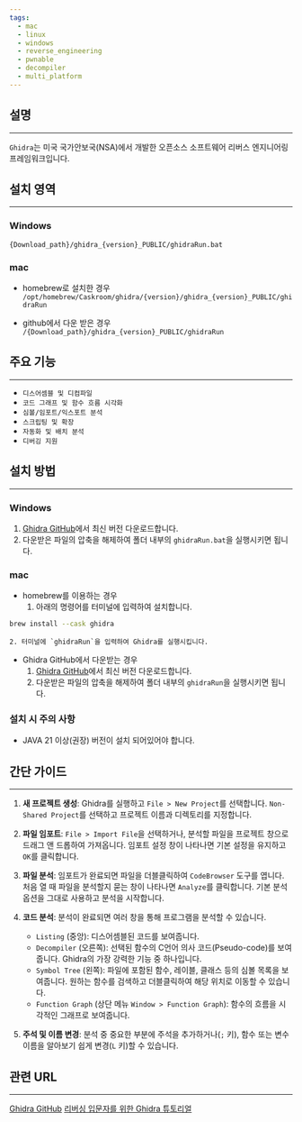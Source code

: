 ```yaml
---
tags:
  - mac
  - linux
  - windows
  - reverse_engineering
  - pwnable
  - decompiler
  - multi_platform
---
```

## 설명
---
`Ghidra`는 미국 국가안보국(NSA)에서 개발한 오픈소스 소프트웨어 리버스 엔지니어링 프레임워크입니다.

## 설치 영역
---
### Windows
`{Download_path}/ghidra_{version}_PUBLIC/ghidraRun.bat`

### mac
- homebrew로 설치한 경우
`/opt/homebrew/Caskroom/ghidra/{version}/ghidra_{version}_PUBLIC/ghidraRun`

- github에서 다운 받은 경우
`/{Download_path}/ghidra_{version}_PUBLIC/ghidraRun`

## 주요 기능
---
- `디스어셈블 및 디컴파일`
- `코드 그래프 및 함수 흐름 시각화`
- `심볼/임포트/익스포트 분석`
- `스크립팅 및 확장`
- `자동화 및 배치 분석`
- `디버깅 지원`

## 설치 방법
---
### Windows
1. [Ghidra GitHub](https://github.com/NationalSecurityAgency/ghidra)에서 최신 버전 다운로드합니다.
2. 다운받은 파일의 압축을 해제하여 폴더 내부의 `ghidraRun.bat`을 실행시키면 됩니다.

### mac
- homebrew를 이용하는 경우
	1. 아래의 명령어를 터미널에 입력하여 설치합니다.
```sh
brew install --cask ghidra
```
	2. 터미널에 `ghidraRun`을 입력하여 Ghidra를 실행시킵니다.

- Ghidra GitHub에서 다운받는 경우
	1. [Ghidra GitHub](https://github.com/NationalSecurityAgency/ghidra)에서 최신 버전 다운로드합니다.
	2. 다운받은 파일의 압축을 해제하여 폴더 내부의 `ghidraRun`을 실행시키면 됩니다.

### 설치 시 주의 사항
- JAVA 21 이상(권장) 버전이 설치 되어있어야 합니다. 

## 간단 가이드
---
1.  **새 프로젝트 생성**: Ghidra를 실행하고 `File > New Project`를 선택합니다. `Non-Shared Project`를 선택하고 프로젝트 이름과 디렉토리를 지정합니다.

2.  **파일 임포트**: `File > Import File`을 선택하거나, 분석할 파일을 프로젝트 창으로 드래그 앤 드롭하여 가져옵니다. 임포트 설정 창이 나타나면 기본 설정을 유지하고 `OK`를 클릭합니다.

3.  **파일 분석**: 임포트가 완료되면 파일을 더블클릭하여 `CodeBrowser` 도구를 엽니다. 처음 열 때 파일을 분석할지 묻는 창이 나타나면 `Analyze`를 클릭합니다. 기본 분석 옵션을 그대로 사용하고 분석을 시작합니다.

4.  **코드 분석**: 분석이 완료되면 여러 창을 통해 프로그램을 분석할 수 있습니다.
    *   `Listing` (중앙): 디스어셈블된 코드를 보여줍니다.
    *   `Decompiler` (오른쪽): 선택된 함수의 C언어 의사 코드(Pseudo-code)를 보여줍니다. Ghidra의 가장 강력한 기능 중 하나입니다.
    *   `Symbol Tree` (왼쪽): 파일에 포함된 함수, 레이블, 클래스 등의 심볼 목록을 보여줍니다. 원하는 함수를 검색하고 더블클릭하여 해당 위치로 이동할 수 있습니다.
    *   `Function Graph` (상단 메뉴 `Window > Function Graph`): 함수의 흐름을 시각적인 그래프로 보여줍니다.

5.  **주석 및 이름 변경**: 분석 중 중요한 부분에 주석을 추가하거나(`;` 키), 함수 또는 변수 이름을 알아보기 쉽게 변경(`L` 키)할 수 있습니다.


## 관련 URL
---
[Ghidra GitHub](https://github.com/NationalSecurityAgency/ghidra)
[리버싱 입문자를 위한 Ghidra 튜토리얼](https://blog.hspace.io/posts/Ghidra-tutorial-for-reversing-beginners/)
